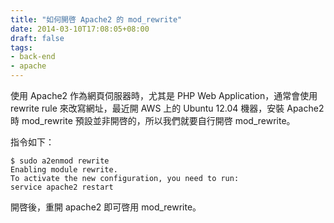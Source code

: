 ```yaml
---
title: "如何開啓 Apache2 的 mod_rewrite"
date: 2014-03-10T17:08:05+08:00
draft: false
tags:
- back-end
- apache
---
```


使用 Apache2 作為網頁伺服器時，尤其是 PHP Web Application，通常會使用 rewrite rule 來改寫網址，最近開 AWS 上的 Ubuntu 12.04 機器，安裝 Apache2 時 mod_rewrite 預設並非開啓的，所以我們就要自行開啓 mod_rewrite。

指令如下：

    $ sudo a2enmod rewrite
    Enabling module rewrite.
    To activate the new configuration, you need to run:
    service apache2 restart

開啓後，重開 apache2 即可啓用 mod_rewrite。
